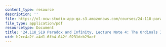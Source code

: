 ```yaml
---
content_type: resource
description: ''
file: https://ol-ocw-studio-app-qa.s3.amazonaws.com/courses/24-118-paradox-and-infinity-spring-2019/b2cc4a2fa4d16fb4042f0231dcb29acf_MIT24_118S19_LecNote4.pdf
file_type: application/pdf
resourcetype: Document
title: '24.118_S19 Paradox and Infinity, Lecture Note 4: The Ordinals II'
uid: b2cc4a2f-a4d1-6fb4-042f-0231dcb29acf
---
```

